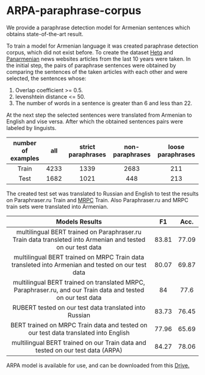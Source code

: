 # ARPA-paraphrase-corpus

We provide a paraphrase detection model for Armenian sentences which obtains state-of-the-art result.

To train a model for Armenian language it was created paraphrase detection corpus, which did not exist before․ To create the dataset [Hetq](https://hetq.am/) and [Panarmenian](http://www.panarmenian.net/) news websites articles from the last 10 years were taken. In the initial step, the pairs of paraphrase sentences were obtained by comparing the sentences of the taken articles with each other and were selected, the sentences whose:

1. Overlap coefficient >= 0.5.
2. levenshtein distance <= 50.
3. The number of words in a sentence is greater than 6 and less than 22.

At the next step the selected sentences were translated from Armenian to English and vise versa. After which the obtained sentences pairs were labeled by linguists.

|number of examples|all|strict paraphrases|non-paraphrases|loose paraphrases|
|  :---: |     :---:    | :---:  |          :---:          | :---:  |
|Train   | 4233         |1339   |2683               | 211 |
|Test    | 1682         |1021   |448                  | 213 |

The created test set was translated to Russian and English to test the results on Paraphraser.ru Train and [MRPC](https://www.microsoft.com/en-us/download/details.aspx?id=52398) Train. Also Paraphraser.ru and MRPC train sets were translated into Armenian.

|Models Results|   F1   |  Acc.     |
|  :---: |     :---:    |     :---:    |
|multilingual BERT trained on Paraphraser.ru Train data transleted into Armenian and tested on our test data | 83.81  | 77.09  | 
|multilingual BERT trained on MRPC Train data transleted into Armenian and tested on our test data   | 80.07        | 69.87 | 
|multilingual BERT trained on translated MRPC, Paraphraser.ru, and our Train data and tested on our test data | 84 |77.6  |
|RUBERT tested on our test data translated into Russian| 83.73         | 76.45  | 
|BERT trained on MRPC Train data and tested on our test data translated into English | 77.96  |  65.69     | 
|multilingual BERT trained on our Train data and tested on our test data (ARPA)| 84.27|  78.06|

ARPA model is available for use, and can be downloaded from this [Drive.](https://drive.google.com/uc?id=14owW5kkZ1JiNa6P-676e-QIj8m8i5e_8)
